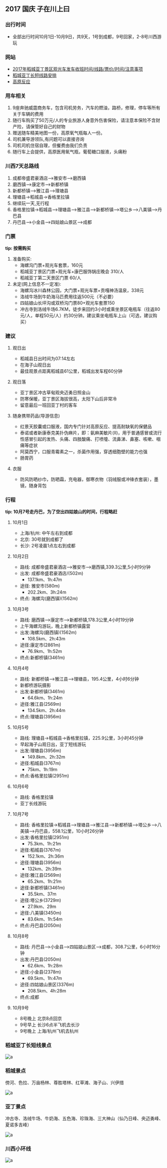 ## 2017 国庆 子在川上曰

### 出行时间
* 全部出行时间10月1日-10月9日，共9天，1号到成都，9号回家，2-8号川西游玩

### 网站
* [2017年稻城亚丁景区观光车发车收班时间/线路/票价/时间/注意事项](http://www.mafengwo.cn/g/i/6764120.html)
* [稻城亚丁长短线路安排](http://www.mafengwo.cn/wenda/detail-7684136.html)
* [高原反应](http://www.mafengwo.cn/gonglve/ziyouxing/7237.html)

### 用车相关
1. 9座奔驰威霆商务车，包含司机劳务，汽车的燃油，路桥，修理，停车等所有关于车辆的费用
2. 随行车购买了50万元/人的专业旅游人身意外伤害保险，请注意本保险不含财产险，请保管好自己的财物
3. 赠送随车精美地图一份，高原氧气瓶每人一份。
4. 司机兼导游领队,有问题可以直接咨询
5. 司机司机住宿自理，但餐费由我们负责
6. 随行车上会提供，高原医用氧气瓶，葡萄糖口服液，头痛粉

### 川西7天总路线
1. 成都帝盛君豪酒店—>雅安市—>磨西镇
2. 磨西镇—>康定市—>新都桥镇
3. 新都桥镇—>雅江县—>理塘县
4. 理塘县->稻城县->香格里拉镇
5. 继续玩一天,无行程
6. 香格里拉镇->稻城县—>理塘县—>雅江县—>新都桥镇—>塔公乡—>八美镇—>丹巴县
7. 丹巴县—>小金县—>四姑娘山景区—>成都

### 门票

**tip: 按需购买**

1. 准备购买:
	* 海螺沟门票+观光车套票，160元
	* 稻城亚丁景区门票+观光车+康巴服饰锅庄晚会 310/人
	* 稻城亚丁第二天景区门票 60/人
2. 未定(网上信息不一定准):
	* 海螺沟冰川森林公园，大门票+观光车票+贡嘎神汤温泉，338元
	* 洛绒牛场到牛奶海马匹费用往返500元（不必要）
	* 四姑娘山长坪沟或双桥沟门票80+观光车套票150
	* 冲古寺到洛绒牛场6.7KM，徒步来回约3小时或乘坐景区电瓶车（往返80元/人，单程50元/人）约30分钟。建议乘坐电瓶车上山（可选，建议购买）

### 建议
1. 观日出
	* 稻城县日出时间为07:14左右
	* 在海子山观日出
	* 最佳观景点距离稻城县61公里，稻城出发车程60分钟

2. 观日落
	* 亚丁景区冲古草甸观央迈勇日照金山
	* 防寒保暖，亚丁景区海拔很高，太阳下山后非常冷
	* 留意最后一班回亚丁村的客车

3. 随身携带药品(导游信息)
	* 红景天胶囊或口服液，国内专门针对高原反应、提高耐缺氧的保健品
	* 泰诺或者新康泰克美扑伪麻片，即：氨麻美敏片(Ⅱ)，用于普通感冒或流行性感冒引起的发热、头痛、四肢酸痛、打喷嚏、流鼻涕、鼻塞、咳嗽、咽痛等症状
	* 阿莫西宁，口服青霉素之一，杀菌作用强，穿透细胞壁的能力也强
	* 肠胃药

4. 衣服
	* 防风防晒纱巾，防晒霜，充电器，御寒衣物（羽绒服或冲锋衣套装），墨镜，随身背包

### 行程

**tip: 10月7号走丹巴，为了空出四姑娘山的时间，行程略赶**

1. 10月1日
	* 上海/杭州: 中午左右到成都
	* 北京: 30号就到成都了
	* 长沙: 2号凌晨1点左右到成都

2. 10月2日 
	* 路线: 成都帝盛君豪酒店—>雅安市—>磨西镇,339.3公里,5小时9分钟
	* 出发: 成都帝盛君豪酒店/(502m)
		* 137.1km、1h:47m
	* 途径: 雅安市(580m)
		* 202.2km、3h:24m
	* 终点: 海螺沟(磨西镇)(1562m)

3. 10月3号
	* 路线: 磨西镇—>康定市—>新都桥镇,178.3公里,4小时19分钟
	* 上午海螺沟游玩，晚上新都桥镇露营
	* 出发:海螺沟(磨西镇)(1562m)
		* 108.5km、2h:43m
	* 途径:康定市(2861m)
		* 76.9km、1h:52m
	* 终点:新都桥镇(3461m)

4. 10月4号
	* 路线: 新都桥镇—>雅江县—>理塘县，195.4公里，4小时6分钟
	* 新都桥游玩摄影
	* 出发:新都桥镇(3461m)
		* 64.6km、1h:24m
	* 途径:雅江县(2569m)
		* 134.5km、2h:44m
	* 终点:理塘县(3956m)

5. 10月5号
	* 路线: 理塘县->稻城县->香格里拉镇，225.9公里，3小时45分钟
	* 早起海子山观日出，亚丁短线游玩
	* 出发:理塘县(3956m)
		* 149.8km、2h:32m
	* 途径:稻城县(3767m)
		* 75km、1h:19m
	* 终点:香格里拉镇(2951m)

6. 10月6号
	* 路线: 香格里拉镇
	* 亚丁长线游玩
	
7. 10月7号
	* 路线: 香格里拉镇->稻城县—>理塘县—>雅江县—>新都桥镇—>塔公乡—>八美镇—>丹巴县，558.1公里，10小时26分钟
	* 出发:香格里拉镇(2951m)
		* 75.3km、1h:21m
	* 途径:稻城县(3767m)
		* 152.1km、2h:36m
	* 途径:理塘县(3956m)
		* 132km、2h:39m
	* 途径:雅江县(2569m)
		* 65.2km、1h:21m
	* 途径:新都桥镇(3461m)
		* 35.5km、37m
	* 途径:塔公乡(3729m)
		* 27.9km、29m
	* 途径:八美镇(3450m)
		* 83.6km、1h:54m
	* 终点:丹巴县(2050m)
	
8. 10月8号
	* 路线: 丹巴县—>小金县—>四姑娘山景区—>成都，308.7公里，6小时16分钟
	* 出发:丹巴县(2050m)
		* 62.6km、1h:28m
	* 途径:小金县(2378m)
		* 69.5km、1h:47m
	* 途径:四姑娘山景区(3376m)
		* 208.5km、4h:28m
	* 终点:成都
	
9. 10月9号
	* 8号晚上 北京8点回京
	* 9号早上 长沙6点半飞机去长沙
	* 9号晚上 上海/杭州飞机去杭州

### 稻城亚丁长短线景点

![a](img/dy_6.jpeg)

### 稻城景点

傍河、色拉、万亩杨林、尊胜塔林、红草滩、海子山、兴伊措

![a](img/dy_2.jpeg)
	
### 亚丁景点

冲古寺、洛绒牛场、牛奶海、五色海、珍珠海、三大神山（仙乃日峰、央迈勇峰、夏诺多吉峰）

![a](img/dy_3.jpeg)

### 川西小环线

![a](img/dy_7.jpeg)

